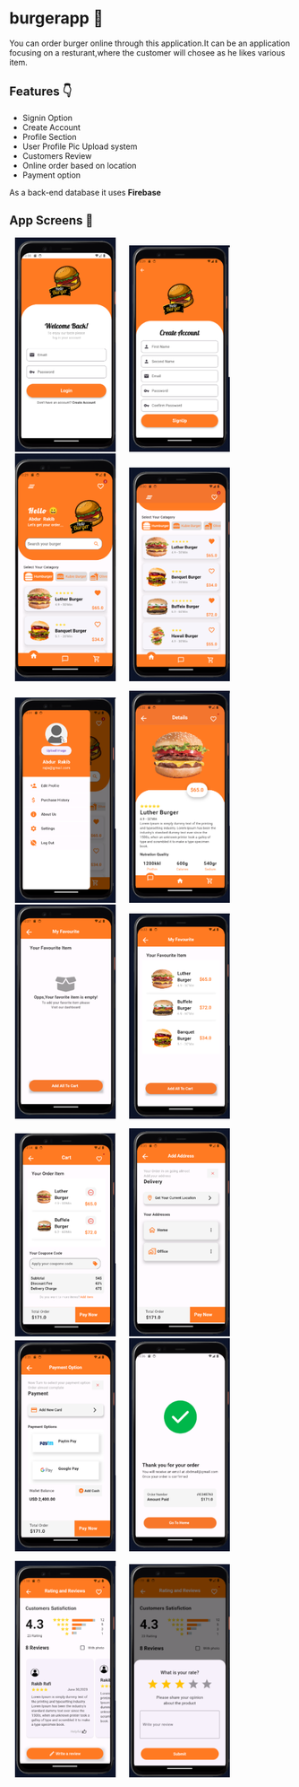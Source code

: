 # burgerapp  :hamburger:
You can order burger online through this application.It can be an application focusing on a resturant,where the customer will chosee as he likes various item.

## Features :point_down:
* Signin Option
* Create Account
* Profile Section
* User Profile Pic Upload system
* Customers Review
* Online order based on location
* Payment option

As a back-end database it uses **Firebase**
## App Screens :information_desk_person:
<p>
    <img src="assets_ss/login.png" width=180px hspace="10" >
    <img src="assets_ss/account.png" width=180px hspace="10" >
    <img src="assets_ss/serial1.png"  width=180px  hspace="10" >
   <img src="assets_ss/serial2.png" width=180px hspace="10" >
</p>
<p>
    <img src="assets_ss/serial3.png" width=180px hspace="10" >
    <img src="assets_ss/serial4.png" width=180px hspace="10" >
    <img src="assets_ss/emapy fav item.png"  width=180px  hspace="10" >
   <img src="assets_ss/serial5.png" width=180px hspace="10" >
</p>
<p>
    <img src="assets_ss/serial6.png" width=180px hspace="10" >
    <img src="assets_ss/serial7.png" width=180px hspace="10" >
    <img src="assets_ss/serial8.png"  width=180px  hspace="10" >
   <img src="assets_ss/serial9.png" width=180px hspace="10" >
</p>
<p>
    <img src="assets_ss/review1.png" width=180px hspace="10" >
    <img src="assets_ss/review2.png" width=180px hspace="10" >
</p>
